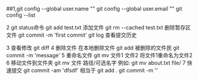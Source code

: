 ##1,git config --global user.name ""
 	git config --global user.email "" 
	git config --list 
	
2 git status命令
	git add test.txt 添加文件
	git rm --cached test.txt 删除暂存区文件
	git commit -m 'first commit' 
	git log 查看提交历史

3 查看修改 git diff 
4 删除文件
    在本地删除文件
    git add 被删除的文件民
    git commit -m 'message'
5 重命名文件
    git mv 文件1 文件2 将文件1重命名为文件2
6 移动文件到文件夹
    git mv 文件 路径/可选名字 例如: git mv about.txt file/
7 快速提交
    git commit -am 'dfsdf' 相当于 git add . git commit -m ''